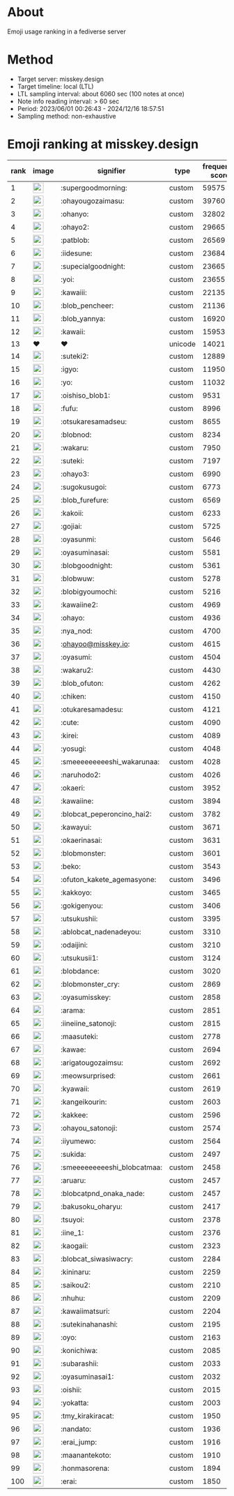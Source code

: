 # About
Emoji usage ranking in a fediverse server

# Method
- Target server: misskey.design
- Target timeline: local (LTL)
- LTL sampling interval: about 6060 sec (100 notes at once)
- Note info reading interval: > 60 sec
- Period: 2023/06/01 00:26:43 - 2024/12/16 18:57:51 
- Sampling method: non-exhaustive

# Emoji ranking at misskey.design

|rank|image|signifier|type|frequency score|
|----|----|----|----|----|
|1|<img height="24" src="https://misskey.design/emoji/supergoodmorning.webp">|:supergoodmorning:|custom|59575|
|2|<img height="24" src="https://misskey.design/emoji/ohayougozaimasu.webp">|:ohayougozaimasu:|custom|39760|
|3|<img height="24" src="https://misskey.design/emoji/ohanyo.webp">|:ohanyo:|custom|32802|
|4|<img height="24" src="https://misskey.design/emoji/ohayo2.webp">|:ohayo2:|custom|29665|
|5|<img height="24" src="https://misskey.design/emoji/patblob.webp">|:patblob:|custom|26569|
|6|<img height="24" src="https://misskey.design/emoji/iidesune.webp">|:iidesune:|custom|23684|
|7|<img height="24" src="https://misskey.design/emoji/supecialgoodnight.webp">|:supecialgoodnight:|custom|23665|
|8|<img height="24" src="https://misskey.design/emoji/yoi.webp">|:yoi:|custom|23655|
|9|<img height="24" src="https://misskey.design/emoji/kawaiii.webp">|:kawaiii:|custom|22135|
|10|<img height="24" src="https://misskey.design/emoji/blob_pencheer.webp">|:blob_pencheer:|custom|21136|
|11|<img height="24" src="https://misskey.design/emoji/blob_yannya.webp">|:blob_yannya:|custom|16920|
|12|<img height="24" src="https://misskey.design/emoji/kawaii.webp">|:kawaii:|custom|15953|
|13|❤|❤|unicode|14021|
|14|<img height="24" src="https://misskey.design/emoji/suteki2.webp">|:suteki2:|custom|12889|
|15|<img height="24" src="https://misskey.design/emoji/igyo.webp">|:igyo:|custom|11950|
|16|<img height="24" src="https://misskey.design/emoji/yo.webp">|:yo:|custom|11032|
|17|<img height="24" src="https://misskey.design/emoji/oishiso_blob1.webp">|:oishiso_blob1:|custom|9531|
|18|<img height="24" src="https://misskey.design/emoji/fufu.webp">|:fufu:|custom|8996|
|19|<img height="24" src="https://misskey.design/emoji/otsukaresamadseu.webp">|:otsukaresamadseu:|custom|8655|
|20|<img height="24" src="https://misskey.design/emoji/blobnod.webp">|:blobnod:|custom|8234|
|21|<img height="24" src="https://misskey.design/emoji/wakaru.webp">|:wakaru:|custom|7950|
|22|<img height="24" src="https://misskey.design/emoji/suteki.webp">|:suteki:|custom|7197|
|23|<img height="24" src="https://misskey.design/emoji/ohayo3.webp">|:ohayo3:|custom|6990|
|24|<img height="24" src="https://misskey.design/emoji/sugokusugoi.webp">|:sugokusugoi:|custom|6773|
|25|<img height="24" src="https://misskey.design/emoji/blob_furefure.webp">|:blob_furefure:|custom|6569|
|26|<img height="24" src="https://misskey.design/emoji/kakoii.webp">|:kakoii:|custom|6233|
|27|<img height="24" src="https://misskey.design/emoji/gojiai.webp">|:gojiai:|custom|5725|
|28|<img height="24" src="https://misskey.design/emoji/oyasunmi.webp">|:oyasunmi:|custom|5646|
|29|<img height="24" src="https://misskey.design/emoji/oyasuminasai.webp">|:oyasuminasai:|custom|5581|
|30|<img height="24" src="https://misskey.design/emoji/blobgoodnight.webp">|:blobgoodnight:|custom|5361|
|31|<img height="24" src="https://misskey.design/emoji/blobwuw.webp">|:blobwuw:|custom|5278|
|32|<img height="24" src="https://misskey.design/emoji/blobigyoumochi.webp">|:blobigyoumochi:|custom|5216|
|33|<img height="24" src="https://misskey.design/emoji/kawaiine2.webp">|:kawaiine2:|custom|4969|
|34|<img height="24" src="https://misskey.design/emoji/ohayo.webp">|:ohayo:|custom|4936|
|35|<img height="24" src="https://misskey.design/emoji/nya_nod.webp">|:nya_nod:|custom|4700|
|36|<img height="24" src="https://misskey.design/emoji/ohayoo.webp">|:ohayoo@misskey.io:|custom|4615|
|37|<img height="24" src="https://misskey.design/emoji/oyasumi.webp">|:oyasumi:|custom|4504|
|38|<img height="24" src="https://misskey.design/emoji/wakaru2.webp">|:wakaru2:|custom|4430|
|39|<img height="24" src="https://misskey.design/emoji/blob_ofuton.webp">|:blob_ofuton:|custom|4262|
|40|<img height="24" src="https://misskey.design/emoji/chiken.webp">|:chiken:|custom|4150|
|41|<img height="24" src="https://misskey.design/emoji/otukaresamadesu.webp">|:otukaresamadesu:|custom|4121|
|42|<img height="24" src="https://misskey.design/emoji/cute.webp">|:cute:|custom|4090|
|43|<img height="24" src="https://misskey.design/emoji/kirei.webp">|:kirei:|custom|4089|
|44|<img height="24" src="https://misskey.design/emoji/yosugi.webp">|:yosugi:|custom|4048|
|45|<img height="24" src="https://misskey.design/emoji/smeeeeeeeeeshi_wakarunaa.webp">|:smeeeeeeeeeshi_wakarunaa:|custom|4028|
|46|<img height="24" src="https://misskey.design/emoji/naruhodo2.webp">|:naruhodo2:|custom|4026|
|47|<img height="24" src="https://misskey.design/emoji/okaeri.webp">|:okaeri:|custom|3952|
|48|<img height="24" src="https://misskey.design/emoji/kawaiine.webp">|:kawaiine:|custom|3894|
|49|<img height="24" src="https://misskey.design/emoji/blobcat_peperoncino_hai2.webp">|:blobcat_peperoncino_hai2:|custom|3782|
|50|<img height="24" src="https://misskey.design/emoji/kawayui.webp">|:kawayui:|custom|3671|
|51|<img height="24" src="https://misskey.design/emoji/okaerinasai.webp">|:okaerinasai:|custom|3631|
|52|<img height="24" src="https://misskey.design/emoji/blobmonster.webp">|:blobmonster:|custom|3601|
|53|<img height="24" src="https://misskey.design/emoji/beko.webp">|:beko:|custom|3543|
|54|<img height="24" src="https://misskey.design/emoji/ofuton_kakete_agemasyone.webp">|:ofuton_kakete_agemasyone:|custom|3496|
|55|<img height="24" src="https://misskey.design/emoji/kakkoyo.webp">|:kakkoyo:|custom|3465|
|56|<img height="24" src="https://misskey.design/emoji/gokigenyou.webp">|:gokigenyou:|custom|3406|
|57|<img height="24" src="https://misskey.design/emoji/utsukushii.webp">|:utsukushii:|custom|3395|
|58|<img height="24" src="https://misskey.design/emoji/ablobcat_nadenadeyou.webp">|:ablobcat_nadenadeyou:|custom|3310|
|59|<img height="24" src="https://misskey.design/emoji/odaijini.webp">|:odaijini:|custom|3210|
|60|<img height="24" src="https://misskey.design/emoji/utsukusii1.webp">|:utsukusii1:|custom|3124|
|61|<img height="24" src="https://misskey.design/emoji/blobdance.webp">|:blobdance:|custom|3020|
|62|<img height="24" src="https://misskey.design/emoji/blobmonster_cry.webp">|:blobmonster_cry:|custom|2869|
|63|<img height="24" src="https://misskey.design/emoji/oyasumisskey.webp">|:oyasumisskey:|custom|2858|
|64|<img height="24" src="https://misskey.design/emoji/arama.webp">|:arama:|custom|2851|
|65|<img height="24" src="https://misskey.design/emoji/iineiine_satonoji.webp">|:iineiine_satonoji:|custom|2815|
|66|<img height="24" src="https://misskey.design/emoji/maasuteki.webp">|:maasuteki:|custom|2778|
|67|<img height="24" src="https://misskey.design/emoji/kawae.webp">|:kawae:|custom|2694|
|68|<img height="24" src="https://misskey.design/emoji/arigatougozaimsu.webp">|:arigatougozaimsu:|custom|2692|
|69|<img height="24" src="https://misskey.design/emoji/meowsurprised.webp">|:meowsurprised:|custom|2661|
|70|<img height="24" src="https://misskey.design/emoji/kyawaii.webp">|:kyawaii:|custom|2619|
|71|<img height="24" src="https://misskey.design/emoji/kangeikourin.webp">|:kangeikourin:|custom|2603|
|72|<img height="24" src="https://misskey.design/emoji/kakkee.webp">|:kakkee:|custom|2596|
|73|<img height="24" src="https://misskey.design/emoji/ohayou_satonoji.webp">|:ohayou_satonoji:|custom|2574|
|74|<img height="24" src="https://misskey.design/emoji/iiyumewo.webp">|:iiyumewo:|custom|2564|
|75|<img height="24" src="https://misskey.design/emoji/sukida.webp">|:sukida:|custom|2497|
|76|<img height="24" src="https://misskey.design/emoji/smeeeeeeeeeshi_blobcatmaa.webp">|:smeeeeeeeeeshi_blobcatmaa:|custom|2458|
|77|<img height="24" src="https://misskey.design/emoji/aruaru.webp">|:aruaru:|custom|2457|
|78|<img height="24" src="https://misskey.design/emoji/blobcatpnd_onaka_nade.webp">|:blobcatpnd_onaka_nade:|custom|2457|
|79|<img height="24" src="https://misskey.design/emoji/bakusoku_oharyu.webp">|:bakusoku_oharyu:|custom|2417|
|80|<img height="24" src="https://misskey.design/emoji/tsuyoi.webp">|:tsuyoi:|custom|2378|
|81|<img height="24" src="https://misskey.design/emoji/iine_1.webp">|:iine_1:|custom|2376|
|82|<img height="24" src="https://misskey.design/emoji/kaogaii.webp">|:kaogaii:|custom|2323|
|83|<img height="24" src="https://misskey.design/emoji/blobcat_siwasiwacry.webp">|:blobcat_siwasiwacry:|custom|2284|
|84|<img height="24" src="https://misskey.design/emoji/kininaru.webp">|:kininaru:|custom|2259|
|85|<img height="24" src="https://misskey.design/emoji/saikou2.webp">|:saikou2:|custom|2210|
|86|<img height="24" src="https://misskey.design/emoji/nhuhu.webp">|:nhuhu:|custom|2209|
|87|<img height="24" src="https://misskey.design/emoji/kawaiimatsuri.webp">|:kawaiimatsuri:|custom|2204|
|88|<img height="24" src="https://misskey.design/emoji/sutekinahanashi.webp">|:sutekinahanashi:|custom|2195|
|89|<img height="24" src="https://misskey.design/emoji/oyo.webp">|:oyo:|custom|2163|
|90|<img height="24" src="https://misskey.design/emoji/konichiwa.webp">|:konichiwa:|custom|2085|
|91|<img height="24" src="https://misskey.design/emoji/subarashii.webp">|:subarashii:|custom|2033|
|92|<img height="24" src="https://misskey.design/emoji/oyasuminasai1.webp">|:oyasuminasai1:|custom|2032|
|93|<img height="24" src="https://misskey.design/emoji/oishii.webp">|:oishii:|custom|2015|
|94|<img height="24" src="https://misskey.design/emoji/yokatta.webp">|:yokatta:|custom|2003|
|95|<img height="24" src="https://misskey.design/emoji/tmy_kirakiracat.webp">|:tmy_kirakiracat:|custom|1950|
|96|<img height="24" src="https://misskey.design/emoji/nandato.webp">|:nandato:|custom|1936|
|97|<img height="24" src="https://misskey.design/emoji/erai_jump.webp">|:erai_jump:|custom|1916|
|98|<img height="24" src="https://misskey.design/emoji/maanantekoto.webp">|:maanantekoto:|custom|1910|
|99|<img height="24" src="https://misskey.design/emoji/honmasorena.webp">|:honmasorena:|custom|1894|
|100|<img height="24" src="https://misskey.design/emoji/erai.webp">|:erai:|custom|1850|
